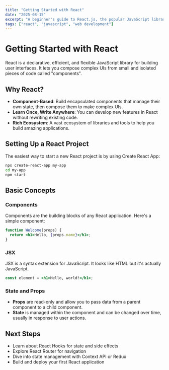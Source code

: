 ```yaml
---
title: "Getting Started with React"
date: "2025-08-15"
excerpt: "A beginner's guide to React.js, the popular JavaScript library for building user interfaces."
tags: ["react", "javascript", "web development"]
---
```


# Getting Started with React

React is a declarative, efficient, and flexible JavaScript library for building user interfaces. It lets you compose complex UIs from small and isolated pieces of code called "components".

## Why React?

- **Component-Based**: Build encapsulated components that manage their own state, then compose them to make complex UIs.
- **Learn Once, Write Anywhere**: You can develop new features in React without rewriting existing code.
- **Rich Ecosystem**: A vast ecosystem of libraries and tools to help you build amazing applications.

## Setting Up a React Project

The easiest way to start a new React project is by using Create React App:

```bash
npx create-react-app my-app
cd my-app
npm start
```

## Basic Concepts

### Components

Components are the building blocks of any React application. Here's a simple component:

```jsx
function Welcome(props) {
  return <h1>Hello, {props.name}</h1>;
}
```

### JSX

JSX is a syntax extension for JavaScript. It looks like HTML but it's actually JavaScript.

```jsx
const element = <h1>Hello, world!</h1>;
```

### State and Props

- **Props** are read-only and allow you to pass data from a parent component to a child component.
- **State** is managed within the component and can be changed over time, usually in response to user actions.

## Next Steps

- Learn about React Hooks for state and side effects
- Explore React Router for navigation
- Dive into state management with Context API or Redux
- Build and deploy your first React application
